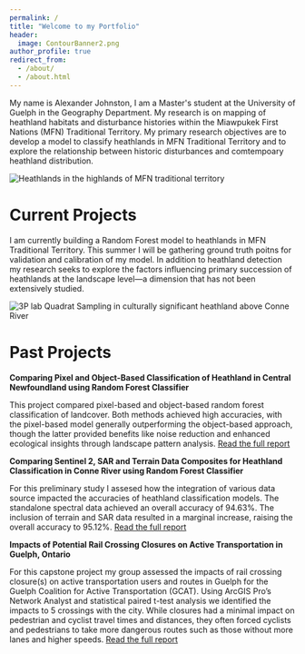 ```yaml
---
permalink: /
title: "Welcome to my Portfolio"
header:
  image: ContourBanner2.png
author_profile: true
redirect_from: 
  - /about/
  - /about.html
---
```

<style>
  .sidebar {
    padding-top: 30vh; /* 30% of the viewport height */
    position: absolute; /* Initial position */
  }

  @media (max-width: 1200px) {
    .sidebar {
      padding-top: 25vh; /* Adjust this value for smaller screens */
    }
  }

  @media (max-width: 800px) {
    .sidebar {
      padding-top: 20vh; /* Adjust this value for even smaller screens */
    }
  }

  @media (max-width: 600px) {
    .sidebar {
      padding-top: 15vh; /* Adjust this value for mobile devices */
    }
  }

  @media (max-width: 400px) {
    .sidebar {
      position: relative;
      padding-top: 0; /* Remove padding for very small screens */
      margin-top: 10vh; /* Add a small margin for spacing */
    }
  }
</style>


My name is Alexander Johnston, I am a Master's student at the University of Guelph in the Geography Department. My research is on mapping of heathland habitats and disturbance histories within the Miawpukek First Nations (MFN) Traditional Territory. My primary research objectives are to develop a model to classify heathlands in MFN Traditional Territory and to explore the relationship between historic disturbances and comtempoary heathland distribution. 

![Heathlands in the highlands of MFN traditional territory](/images/DJI_0074.JPG)


Current Projects
======
I am currently building a Random Forest model to heathlands in MFN Traditional Territory. This summer I will be gathering ground truth poitns for validation and calibration of my model. In addition to heathland detection my research seeks to explore the factors influencing primary succession of heathlands at the landscape level—a dimension that has not been extensively studied.


![3P lab Quadrat Sampling in culturally significant heathland above Conne River](/images/DJI_0047.JPG)

Past Projects
======

**Comparing Pixel and Object-Based Classification of Heathland in Central Newfoundland using Random Forest Classifier**

This project compared pixel-based and object-based random forest classification of landcover. Both methods achieved high accuracies, with the pixel-based model generally outperforming the object-based approach, though the latter provided benefits like noise reduction and enhanced ecological insights through landscape pattern analysis. [Read the full report](/files/6550Report.pdf)

**Comparing Sentinel 2, SAR and Terrain Data Composites for Heathland Classification in Conne River using Random Forest Classifier**

For this preliminary study I assesed how the integration of various data source impacted the accuracies of heathland classification models. The standalone spectral data achieved an overall accuracy of 94.63%. The inclusion of terrain and SAR data resulted in a marginal increase, raising the overall accuracy to 95.12%. [Read the full report](/files/6060Report.pdf)


**Impacts of Potential Rail Crossing Closures on Active Transportation in Guelph, Ontario**

For this capstone project my group assessed the impacts of rail crossing closure(s) on active transportation users and routes in Guelph for the Guelph Coalition for Active Transportation (GCAT). Using ArcGIS Pro’s Network Analyst and statistical paired t-test analysis we identified the impacts to 5 crossings with the city. While closures had a minimal impact on pedestrian and cyclist travel times and distances, they often forced cyclists and pedestrians to take more dangerous routes such as those without more lanes and higher speeds. [Read the full report](/files/GCAT_Report.pdf)

